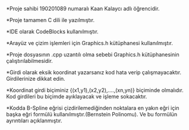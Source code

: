 *Proje sahibi 190201089 numaralı Kaan Kalaycı adlı öğrencidir.

*Proje tamamen C dili ile yazılmıştır.

*IDE olarak CodeBlocks kullanılmıştır.

*Arayüz ve çizim işlemleri için Graphics.h kütüphanesi kullanılmıştır.

*Proje dosyasının .cpp uzantılı olma sebebi Graphics.h kütüphanesinin çalıştırılabilmesidir.

*Girdi olarak eksik koordinat yazarsanız kod hata verip çalışmayacaktır. Girdilerinize dikkat edin.

*Koordinat girdi biçiminiz {(x1,y1),(x2,y2),....,(xn,yn)} biçiminde olmalıdır. Kod girdileri bu biçimde ayıklayacak ve işleme sokacaktır.

*Kodda B-Spline eğrisi çizdirilemediğinden noktalara en yakın eğri için başka eğri formülü kullanılmıştır.(Bernstein Polinomu). Ve bu formülün ayrıntıları açıklanmıştır.
